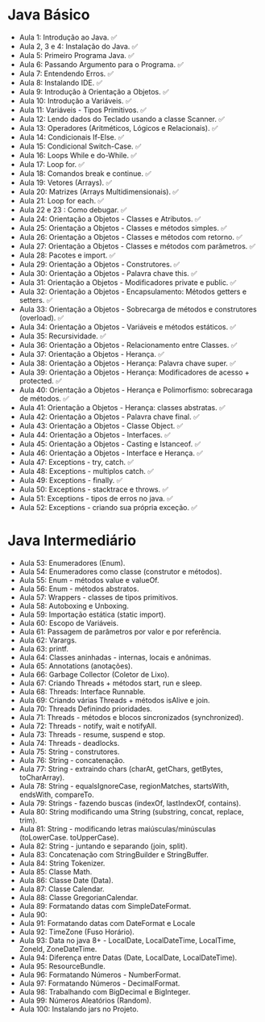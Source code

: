 # Java Básico
- Aula 1: Introdução ao Java. ✅
- Aula 2, 3 e 4: Instalação do Java. ✅
- Aula 5: Primeiro Programa Java. ✅
- Aula 6: Passando Argumento para o Programa. ✅
- Aula 7: Entendendo Erros. ✅
- Aula 8: Instalando IDE. ✅
- Aula 9: Introdução à Orientação a Objetos. ✅
- Aula 10: Introdução a Variáveis. ✅
- Aula 11: Variáveis - Tipos Primitivos. ✅
- Aula 12: Lendo dados do Teclado usando a classe Scanner. ✅
- Aula 13: Operadores (Aritméticos, Lógicos e Relacionais). ✅
- Aula 14: Condicionais If-Else. ✅
- Aula 15: Condicional Switch-Case. ✅
- Aula 16: Loops While e do-While. ✅
- Aula 17: Loop for. ✅
- Aula 18: Comandos break e continue. ✅
- Aula 19: Vetores (Arrays). ✅
- Aula 20: Matrizes (Arrays Multidimensionais). ✅
- Aula 21: Loop for each. ✅
- Aula 22 e 23 : Como debugar. ✅
- Aula 24: Orientação a Objetos - Classes e Atributos. ✅
- Aula 25: Orientação a Objetos - Classes e métodos simples. ✅
- Aula 26: Orientação a Objetos - Classes e métodos com retorno. ✅
- Aula 27: Orientação a Objetos - Classes e métodos com parâmetros. ✅
- Aula 28: Pacotes e import. ✅
- Aula 29: Orientação a Objetos - Construtores. ✅
- Aula 30: Orientação a Objetos - Palavra chave this. ✅
- Aula 31: Orientação a Objetos - Modificadores private e public. ✅
- Aula 32: Orientação a Objetos - Encapsulamento: Métodos getters e setters. ✅
- Aula 33: Orientação a Objetos - Sobrecarga de métodos e construtores (overload). ✅
- Aula 34: Orientação a Objetos - Variáveis e métodos estáticos. ✅
- Aula 35: Recursividade. ✅
- Aula 36: Orientação a Objetos - Relacionamento entre Classes. ✅
- Aula 37: Orientação a Objetos - Herança. ✅
- Aula 38: Orientação a Objetos - Herança: Palavra chave super. ✅
- Aula 39: Orientação a Objetos - Herança: Modificadores de acesso + protected. ✅
- Aula 40: Orientação a Objetos - Herança e Polimorfismo: sobrecaraga de métodos. ✅
- Aula 41: Orientação a Objetos - Herança: classes abstratas. ✅
- Aula 42: Orientação a Objetos - Palavra chave final. ✅
- Aula 43: Orientação a Objetos - Classe Object. ✅
- Aula 44: Orientação a Objetos - Interfaces. ✅
- Aula 45: Orientação a Objetos - Casting e Istanceof. ✅
- Aula 46: Orientação a Objetos - Interface e Herança. ✅
- Aula 47: Exceptions - try, catch. ✅
- Aula 48: Exceptions - multiplos catch. ✅
- Aula 49: Exceptions - finally. ✅
- Aula 50: Exceptions - stacktrace e throws. ✅
- Aula 51: Exceptions - tipos de erros no java. ✅
- Aula 52: Exceptions - criando sua própria exceção. ✅

# Java Intermediário
- Aula 53: Enumeradores (Enum).
- Aula 54: Enumeradores como classe (construtor e métodos).
- Aula 55: Enum - métodos value e valueOf.
- Aula 56: Enum - métodos abstratos.
- Aula 57: Wrappers - classes de tipos primitivos.
- Aula 58: Autoboxing e Unboxing.
- Aula 59: Importação estática (static import).
- Aula 60: Escopo de Variáveis.
- Aula 61: Passagem de parâmetros por valor e por referência.
- Aula 62: Varargs.
- Aula 63: printf.
- Aula 64: Classes aninhadas - internas, locais e anônimas.
- Aula 65: Annotations (anotações).
- Aula 66: Garbage Collector (Coletor de Lixo).
- Aula 67: Criando Threads + métodos start, run e sleep.
- Aula 68: Threads: Interface Runnable.
- Aula 69: Criando várias Threads + métodos isAlive e join.
- Aula 70: Threads Definindo prioridades.
- Aula 71: Threads - métodos e blocos sincronizados (synchronized).
- Aula 72: Threads - notify, wait e notifyAll.
- Aula 73: Threads - resume, suspend e stop.
- Aula 74: Threads - deadlocks.
- Aula 75: String - construtores.
- Aula 76: String - concatenação.
- Aula 77: String - extraindo chars (charAt, getChars, getBytes, toCharArray).
- Aula 78: String - equalsIgnoreCase, regionMatches, startsWith, endsWith, compareTo.
- Aula 79: Strings - fazendo buscas (indexOf, lastIndexOf, contains).
- Aula 80: String modificando uma String (substring, concat, replace, trim).
- Aula 81: String - modificando letras maiúsculas/minúsculas (toLowerCase. toUpperCase).
- Aula 82: String - juntando e separando (join, split).
- Aula 83: Concatenação com StringBuilder e StringBuffer.
- Aula 84: String Tokenizer.
- Aula 85: Classe Math.
- Aula 86: Classe Date (Data).
- Aula 87: Classe Calendar.
- Aula 88: Classe GregorianCalendar.
- Aula 89: Formatando datas com SimpleDateFormat.
- Aula 90: 
- Aula 91: Formatando datas com DateFormat e Locale
- Aula 92: TimeZone (Fuso Horário).
- Aula 93: Data no java 8+ - LocalDate, LocalDateTime, LocalTime, Zoneld, ZoneDateTime.
- Aula 94: Diferença entre Datas (Date, LocalDate, LocalDateTime).
- Aula 95: ResourceBundle.
- Aula 96: Formatando Números - NumberFormat.
- Aula 97: Formatando Números - DecimalFormat.
- Aula 98: Trabalhando com BigDecimal e BigInteger.
- Aula 99: Números Aleatórios (Random).
- Aula 100: Instalando jars no Projeto.